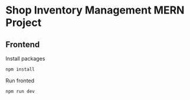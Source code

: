 # Shop Inventory Management MERN Project

## Frontend

Install packages

```bash
npm install
```
Run fronted

```bash
npm run dev
```

